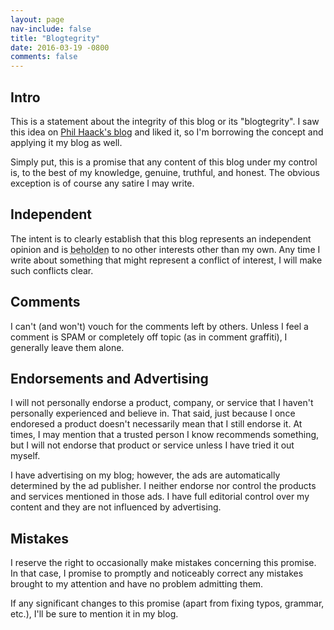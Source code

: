 ```yaml
---
layout: page
nav-include: false
title: "Blogtegrity"
date: 2016-03-19 -0800
comments: false
---
```


Intro
-----

This is a statement about the integrity of this blog or its
"blogtegrity". I saw this idea on [Phil Haack's blog](http://haacked.com/)
and liked it, so I'm borrowing the concept and applying it my blog as well.

Simply put, this is a promise that any content of this blog under my control
is, to the best of my knowledge, genuine, truthful, and honest. The obvious
exception is of course any satire I may write.

Independent
-----------

The intent is to clearly establish that this blog represents an independent
opinion and is <abbr title="owing thanks or having a duty to someone in return for help or a service">beholden</abbr>
to no other interests other than my own. Any time I write about something 
that might represent a conflict of interest, I will make such conflicts clear.

Comments
--------

I can't (and won't) vouch for the comments left by others. Unless I feel a
comment is SPAM or completely off topic (as in comment graffiti), I generally
leave them alone.

Endorsements and Advertising
----------------------------

I will not personally endorse a product, company, or service that I
haven't personally experienced and believe in. That said, just because
I once endoresed a product doesn't necessarily mean that I still endorse it.
At times, I may mention that a trusted person I know recommends something, 
but I will not endorse that product or service unless I have tried it out myself.

I have advertising on my blog; however, the ads are automatically
determined by the ad publisher. I neither endorse nor control the 
products and services mentioned in those ads. I have full editorial control over my
content and they are not influenced by advertising.

Mistakes
--------

I reserve the right to occasionally make mistakes concerning this promise. In that case,
I promise to promptly and noticeably correct any mistakes brought to my attention
and have no problem admitting them.

If any significant changes to this promise (apart from
fixing typos, grammar, etc.), I'll be sure to mention it in my blog.